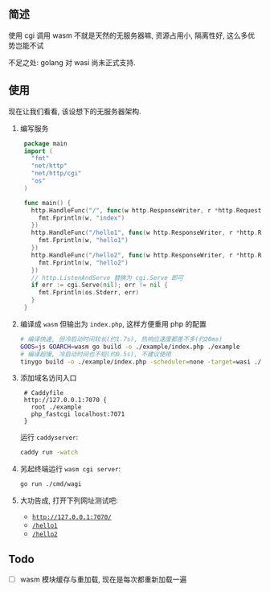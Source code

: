 ## 简述

使用 cgi 调用 wasm 不就是天然的无服务器嘛, 资源占用小, 隔离性好, 这么多优势岂能不试

不足之处: golang 对 wasi 尚未正式支持.

## 使用

现在让我们看看, 该设想下的无服务器架构.

1. 编写服务

   ```go
    package main
    import (
      "fmt"
      "net/http"
      "net/http/cgi"
      "os"
    )

    func main() {
      http.HandleFunc("/", func(w http.ResponseWriter, r *http.Request) {
        fmt.Fprintln(w, "index")
      })
      http.HandleFunc("/hello1", func(w http.ResponseWriter, r *http.Request) {
        fmt.Fprintln(w, "hello1")
      })
      http.HandleFunc("/hello2", func(w http.ResponseWriter, r *http.Request) {
        fmt.Fprintln(w, "hello2")
      })
      // http.ListenAndServe 替换为 cgi.Serve 即可
      if err := cgi.Serve(nil); err != nil {
        fmt.Fprintln(os.Stderr, err)
      }
    }
   ```

2. 编译成 `wasm` 但输出为 `index.php`, 这样方便重用 php 的配置
   ```sh
   # 编译快速, 但冷启动时间较长(约1.7s), 热响应速度都差不多(约20ms)
   GOOS=js GOARCH=wasm go build -o ./example/index.php ./example
   # 编译超慢, 冷启动时间也不短(约0.5s), 不建议使用
   tinygo build -o ./example/index.php -scheduler=none -target=wasi ./example
   ```
3. 添加域名访问入口
   ```Caddyfile
    # Caddyfile
    http://127.0.0.1:7070 {
      root ./example
      php_fastcgi localhost:7071
    }
   ```
   运行 `caddyserver`:
   ```sh
   caddy run -watch
   ```
4. 另起终端运行 `wasm cgi server`:
   ```sh
   go run ./cmd/wagi
   ```
5. 大功告成, 打开下列网址测试吧:
   - [`http://127.0.0.1:7070/`](http://127.0.0.1:7070)
   - [`/hello1`](http://127.0.0.1:7070/hello1)
   - [`/hello2`](http://127.0.0.1:7070/hello2)

## Todo

- [ ] wasm 模块缓存与重加载, 现在是每次都重新加载一遍
